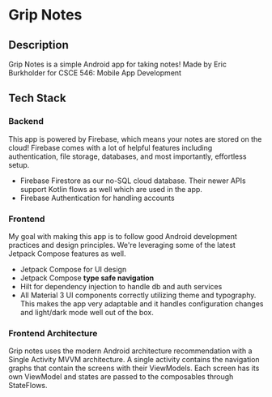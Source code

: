 # Grip Notes
## Description
Grip Notes is a simple Android app for taking notes! Made by Eric Burkholder for CSCE 546: Mobile App Development
## Tech Stack
### Backend
This app is powered by Firebase, which means your notes are stored on the cloud!
Firebase comes with a lot of helpful features including authentication, file storage, databases, and most importantly, effortless setup.
- Firebase Firestore as our no-SQL cloud database. Their newer APIs support Kotlin flows as well which are
  used in the app.
- Firebase Authentication for handling accounts

### Frontend
My goal with making this app is to follow good Android development practices and design principles. We're
leveraging some of the latest Jetpack Compose features as well.
- Jetpack Compose for UI design
- Jetpack Compose **type safe navigation**
- Hilt for dependency injection to handle db and auth services
- All Material 3 UI components correctly utilizing theme and typography. This makes the app very adaptable
  and it handles configuration changes and light/dark mode well out of the box.

### Frontend Architecture
Grip notes uses the modern Android architecture recommendation with a Single Activity MVVM architecture.
A single activity contains the navigation graphs that contain the screens with their ViewModels. Each screen
has its own ViewModel and states are passed to the composables through StateFlows.
